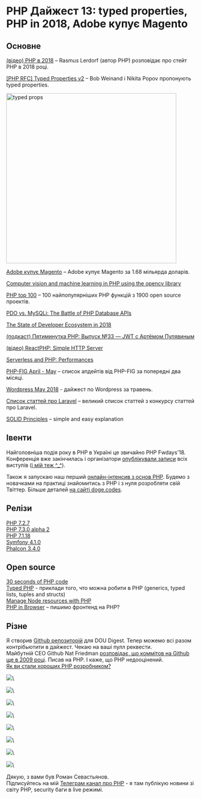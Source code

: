 # PHP Дайжест 13: typed properties, PHP in 2018, Adobe купує Magento

## Основне
[(відео) PHP в 2018](https://www.youtube.com/watch?v=umxGUWYmiSw) – Rasmus Lerdorf (автор PHP) розповідає про стейт PHP в 2018 році.

[[PHP RFC] Typed Properties v2](https://wiki.php.net/rfc/typed_properties_v2) – Bob Weinand і Nikita Popov пропонують typed properties.

<img src="https://dzwonsemrish7.cloudfront.net/items/1D2o0W392v1507260k08/Image%202018-06-22%20at%203.42.22%20PM.png?v=0d242bda" alt="typed props" width="453px" heigth="176px"/>

[Adobe купує Magento](http://news.adobe.com/press-release/corporate/adobe-acquire-magento-commerce) – Adobe купує Magento за 1.68 мільярда доларів.

[Computer vision and machine learning in PHP using the opencv library](https://medium.com/@morozovsk/computer-vision-and-machine-learning-in-php-using-the-opencv-library-3131fe9df94b)

[PHP top 100](https://www.exakat.io/top-100-php-functions/) – 100 найпопулярніших PHP функцій з 1900 open source проектів.

[PDO vs. MySQLi: The Battle of PHP Database APIs](https://websitebeaver.com/php-pdo-vs-mysqli)

[The State of Developer Ecosystem in 2018](https://www.jetbrains.com/research/devecosystem-2018/)

[(подкаст) Пятиминутка PHP: Выпуск №33 — JWT c Артёмом Пулявиным](http://5minphp.ru/episode33/)

[(відео) ReactPHP: Simple HTTP Server](https://www.youtube.com/watch?v=iNH3CPZQ_Ms&feature=youtu.be)

[Serverless and PHP: Performances](http://mnapoli.fr/serverless-php-performances/)

[PHP-FIG April - May](https://medium.com/php-fig/updates-from-php-fig-april-and-may-32b1b47997ea) – список апдейтів від PHP-FIG за попередні два місяці.

[Wordpress May 2018](https://wordpress.org/news/2018/06/the-month-in-wordpress-may-2018/) - дайжест по Wordpress за травень.

[Список статтей про Laravel](https://github.com/laravel/blog-contest-may-mayhem/issues?q=is%3Aissue+is%3Aopen+sort%3Areactions-%2B1-desc) – великий список статтей з конкурсу статтей про Laravel.

[SOLID Principles](https://hackernoon.com/solid-principles-simple-and-easy-explanation-f57d86c47a7f) – simple and easy explanation


## Івенти
Найголовніша подія року в PHP в Україні це звичайно PHP Fwdays'18.\
Конференція вже закінчилась і організатори [опублікували записи](https://fwdays.com/en/event/php-fwdays-2018) всіх виступів ([і мій теж ^_^](https://www.youtube.com/watch?v=4-KkQmlAfSs)).

Також я запускаю наш перший [онлайн-інтенсив з основ PHP](https://doge.codes/php). Будемо з новачками на практиці знайомитись з РНР і з нуля розробляти свій Твіттер. Більше деталей [на сайті doge.codes](https://doge.codes/php).

## Релізи
[PHP 7.2.7](http://php.net/archive/2018.php#id2018-06-21-2)\
[PHP 7.3.0 alpha 2](http://php.net/archive/2018.php#id2018-06-21-1)\
[PHP 7.1.18](http://php.net/archive/2018.php#id2018-05-25-1)\
[Symfony 4.1.0](http://symfony.com/blog/symfony-4-1-0-released)\
[Phalcon 3.4.0](https://github.com/phalcon/cphalcon/releases/tag/v3.4.0)

## Open source
[30 seconds of PHP code](https://github.com/appzcoder/30-seconds-of-php-code)\
[Typed PHP](https://github.com/spatie/typed) - приклади того, что можна робити в PHP (generics, typed lists, tuples and structs)\
[Manage Node resources with PHP](https://github.com/nesk/rialto)\
[PHP in Browser](https://github.com/oraoto/pib) – пишимо фронтенд на PHP?

## Різне
Я створив [Github репозиторій](https://github.com/sevastyanovio/php-digest) для DOU Digest. Тепер можемо всі разом контрібьютити в дайжест. Чекаю на ваші пулл реквести.\
Майбутній СЕО Github Nat Friedman [розповідає, що коммітов на Github ще в 2009 році](https://www.reddit.com/r/PHP/comments/8pias6/nat_friedman_future_ceo_of_github_my_first_commit/). Писав на PHP. І каже, що PHP недооцінений.\
[Як ви стали хороших PHP розробником?](https://www.reddit.com/r/PHP/comments/8qcqvf/how_does_one_become_a_good_php_developer/)

![](https://i.redditmedia.com/-j1iHmO33IkE1AQ8I6J7_Ti0zH75P2C143TtqCowlpc.png?s=ec8e488f3820eac31f7ee8331c12565b)\

![](https://i.redditmedia.com/qMfCRHCUJjVMbmp5mJ7rksu01blIlvmKSL9wKeBYL7M.png?s=13b0ede078401189d3c1b500169098a6)\

![](https://i.imgur.com/OjnRkW8.png)\

![](https://i.imgur.com/jOo627t.jpg)\

![](https://i.redditmedia.com/2dRc5HHd6yInVnlS9S3sT3NKxsh-Ieo8Qf-S63Phsww.png?s=7bff78fafad73f75182e95cecfdd5a58)\

![](https://i.redditmedia.com/SQobEZNNV2DZIeV3Ht6yOH-0hREnqLfEurbSgw4gh4Y.png?s=45bf9f2ca82cc6cc4b713492acb03c98)\

![](https://i.redditmedia.com/IZsv7WtOARd8I_Yee2sKZ7DE8PlHkPhvy4uZGBEfMEc.jpg?s=137039d658c11432bc0dc4ddcb9ed595)\

![](https://i.redditmedia.com/xeXBNs_SyVwVlPVttg29NiyHiq31aleXAPiuWj9N59s.png?s=d30c57fa8f8cd84abcfe1bf74d883dbe)\

Дякую, з вами був Роман Севастьянов.\
Підписуйтесь на мій [Телеграм канал про PHP](https://t.me/elephant_php) - я там публікую новини зі світу PHP, security баги в live режимі.
